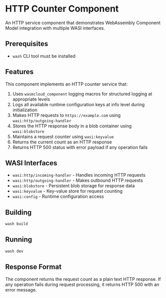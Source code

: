 # HTTP Counter Component

An HTTP service component that demonstrates WebAssembly Component Model integration with multiple WASI interfaces.

## Prerequisites

- `wash` CLI tool must be installed

## Features

This component implements an HTTP counter service that:

1. Uses `wasmcloud_component` logging macros for structured logging at appropriate levels
2. Logs all available runtime configuration keys at info level during initialization
3. Makes HTTP requests to `https://example.com` using `wasi:http/outgoing-handler`
4. Stores the HTTP response body in a blob container using `wasi:blobstore`
5. Maintains a request counter using `wasi:keyvalue`
6. Returns the current count as an HTTP response
7. Returns HTTP 500 status with error payload if any operation fails

## WASI Interfaces

- `wasi:http/incoming-handler` - Handles incoming HTTP requests
- `wasi:http/outgoing-handler` - Makes outbound HTTP requests
- `wasi:blobstore` - Persistent blob storage for response data
- `wasi:keyvalue` - Key-value store for request counting
- `wasi:config` - Runtime configuration access

## Building

```bash
wash build
```

## Running

```bash
wash dev
```

## Response Format

The component returns the request count as a plain text HTTP response. If any operation fails during request processing, it returns HTTP 500 with an error message.
